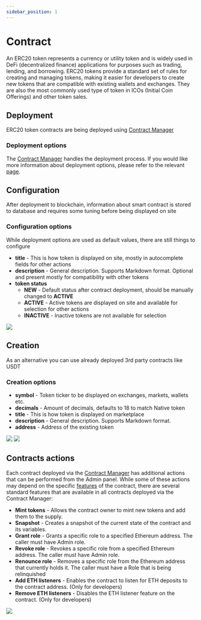 ```yaml
---
sidebar_position: 1
---
```


# Contract

<!-- ERC20 token represents currency and is used for De-Fi(decentralized-finance) -->
An ERC20 token represents a currency or utility token and is widely used in DeFi (decentralized finance) applications for purposes such as trading, lending, and borrowing. ERC20 tokens provide a standard set of rules for creating and managing tokens, making it easier for developers to create new tokens that are compatible with existing wallets and exchanges. They are also the most commonly used type of token in ICOs (Initial Coin Offerings) and other token sales.

## Deployment

ERC20 token contracts are being deployed using [Contract Manager](/admin/miscellaneous/contract-manager/)


### Deployment options

The [Contract Manager](/admin/miscellaneous/contract-manager/) handles the deployment process. If you would like more information about deployment options, please refer to the relevant [page](/admin/miscellaneous/contract-manager/erc20).

## Configuration

After deployment to blockchain, information about smart contract is stored to database and requires some tuning before
being displayed on site

### Configuration options

While deployment options are used as default values, there are still things to configure

- **title** - This is how token is displayed on site, mostly in autocomplete fields for other actions
- **description** - General description. Supports Markdown format. Optional and present mostly for compatibility with other tokens
- **token status**
    - **NEW** - Default status after contract deployment, should be manually changed to **ACTIVE**
    - **ACTIVE** - Active tokens are displayed on site and available for selection for other actions
    - **INACTIVE** - Inactive tokens are not available for selection

![](/img/hierarchy/erc20/erc20_contract_edit_modal.png)


## Creation

As an alternative you can use already deployed 3rd party contracts like USDT

### Creation options

- **symbol** - Token ticker to be displayed on exchanges, markets, wallets etc.
- **decimals** - Amount of decimals, defaults to 18 to match Native token
- **title** - This is how token is displayed on marketplace
- **description** - General description. Supports Markdown format.
- **address** - Address of the existing token

![](/img/hierarchy/erc20/erc20_contract_create.png)
![](/img/hierarchy/erc20/erc20_contract_create_modal.png)


## Contracts actions

Each contract deployed via the [Contract Manager](/admin/miscellaneous/contract-manager/contract-manager) has additional actions that can be performed from the Admin panel. While some of these actions may depend on the specific [features](/admin/hierarchy/ERC20/features) of the contract, there are several standard features that are available in all contracts deployed via the Contract Manager:

- **Mint tokens** - Allows the contract owner to mint new tokens and add them to the supply.
- **Snapshot** - Creates a snapshot of the current state of the contract and its variables.
- **Grant role** - Grants a specific role to a specified Ethereum address. The caller must have Admin role.
- **Revoke role** - Revokes a specific role from a specified Ethereum address. The caller must have Admin role.
- **Renounce role** - Removes a specific role from the Ethereum address that currently holds it. The caller must have a Role that is being relinquished
- **Add ETH listeners** - Enables the contract to listen for ETH deposits to the contract address. (Only for developers)
- **Remove ETH listeners** - Disables the ETH listener feature on the contract. (Only for developers)

![](/img/hierarchy/erc20/erc20_contract_options_dropdown.png)